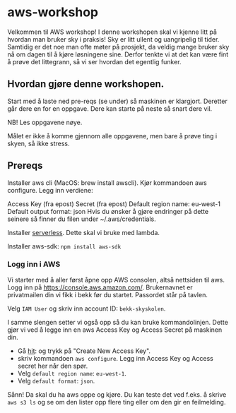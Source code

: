 # aws-workshop

Velkommen til AWS workshop!
I denne workshopen skal vi kjenne litt på hvordan man bruker sky i praksis!
Sky er litt ullent og uangripelig til tider. Samtidig er det noe man ofte møter på prosjekt, 
da veldig mange bruker sky nå om dagen til å kjøre løsningene sine. 
Derfor tenkte vi at det kan være fint å prøve det littegrann, så vi ser hvordan det egentlig funker. 

## Hvordan gjøre denne workshopen. 
Start med å laste ned pre-reqs (se under) så maskinen er klargjort. 
Deretter går dere en for en oppgave. Dere kan starte på neste så snart dere vil. 

NB! Les oppgavene nøye.

Målet er ikke å komme gjennom alle oppgavene, men bare å prøve ting i skyen, så ikke stress.

## Prereqs
Installer aws cli (MacOS: brew install awscli). Kjør kommandoen aws configure. Legg inn verdiene:

Access Key (fra epost)
Secret (fra epost)
Default region name: eu-west-1
Default output format: json
Hvis du ønsker å gjøre endringer på dette seinere så finner du filen under ~/.aws/credentials.

Installer [serverless](https://www.serverless.com/framework/docs/getting-started/). Dette skal vi bruke med lambda.

Installer aws-sdk: `npm install aws-sdk`

### Logg inn i AWS
Vi starter med å aller først åpne opp AWS consolen, altså nettsiden til aws. Logg inn på https://console.aws.amazon.com/. 
Brukernavnet er privatmailen din vi fikk i bekk før du startet. Passordet står på tavlen.

Velg `IAM User` og skriv inn account ID: `bekk-skyskolen`.

I samme slengen setter vi også opp så du kan bruke kommandolinjen.
Dette gjør vi ved å legge inn en aws Access Key og Access Secret på maskinen din. 
- Gå [hit](https://console.aws.amazon.com/iam/home?region=eu-west-1#/security_credentials): og trykk på "Create New Access Key".
- skriv kommandoen `aws configure`. Legg inn Access Key og Access secret her når den spør.
- Velg `default region name`: `eu-west-1`.
- Velg `default format`: `json`.

Sånn! Da skal du ha aws oppe og kjøre. Du kan teste det ved f.eks. å skrive `aws s3 ls` og se om den lister opp flere ting eller om den gir en feilmelding.